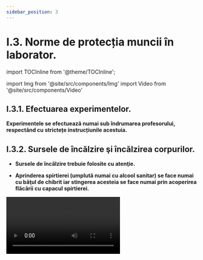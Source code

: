 ```yaml
---
sidebar_position: 3
---
```


# I.3. Norme de protecția muncii în laborator.


import TOCInline from '@theme/TOCInline';

<TOCInline toc={toc} />




import Img from '@site/src/components/Img'
import Video from '@site/src/components/Video'

 


## I.3.1. Efectuarea experimentelor.

**Experimentele se efectuează numai sub îndrumarea profesorului, respectând cu strictețe instrucțiunile acestuia.**

## I.3.2. Sursele de încălzire şi încălzirea corpurilor.


- **Sursele de încălzire trebuie folosite cu atenţie.** 

- **Aprinderea spirtierei (umplută numai cu alcool sanitar) se face numai cu băţul de chibrit iar stingerea acesteia se face numai prin acoperirea flăcării cu capacul spirtierei.**

<Video src="https://www.youtube.com/embed/LRsslmsBwWE" />

<br></br>

:::warning Atenție
Acest experiment se efectuează numai în prezența unui adult!

Când lucrezi cu surse de foc ai grijă să ai părul strâns și să nu porți haine cu mâneci largi!

:::


<br></br>



#### •	Un corp se încălzeşte, ţinându-l cu cleştele metalic, în partea superioară a flăcării, unde este cea mai ridicată temperatură. 

<Video src="https://www.youtube.com/embed/EqLqqJ1pLOI" />


<br></br>

:::warning Atenție
Acest experiment se efectuează numai în prezența unui adult!

Când lucrezi cu surse de foc ai grijă să ai părul strâns și să nu porți haine cu mâneci largi!

:::


<br></br>



#### •	La încălzirea lichidelor în vase de sticlă, vasul se pune pe o sită metalică cu azbest.

<Video src="https://www.youtube.com/embed/1LIKxfudu-s" />


<br></br>

:::warning Atenție
Acest experiment se efectuează numai în prezența unui adult!

Când lucrezi cu surse de foc ai grijă să ai părul strâns și să nu porți haine cu mâneci largi! Atenție când lucrezi cu apă caldă să nu te arzi!

:::



<br></br>


 

#### •	Substanţele inflamabile (naftalina, acetona, alcoolul etc.) se încălzesc numai pe baie de apă.


<Video src="https://www.youtube.com/embed/7JBibSntLyQ" />

<br></br>

:::warning Atenție
Acest experiment se efectuează numai în prezența unui adult!

Când lucrezi cu surse de foc ai grijă să ai părul strâns și să nu porți haine cu mâneci largi!
Alcoolul, naftalina și acetona sunt substanțe inflamabile și stai departe de sursele de foc, când lucrezi cu ele! 

:::



<br></br>





#### •	La încălzirea eprubetei se foloseşte cleştele de lemn; gura eprubetei nu trebuie să fie îndreptată spre vreo persoană. Pentru a nu se sparge, eprubeta se roteşte în flacără.


<Video src="https://www.youtube.com/embed/44SKM_e7dqo" />

<br></br>

:::warning Atenție
Acest experiment se efectuează numai în prezența unui adult!

Când lucrezi cu surse de foc ai grijă să ai părul strâns și să nu porți haine cu mâneci largi! Atenție când lucrezi cu apă caldă să nu te arzi!

:::


<br></br>




#### •	Pericol de incendiu prezintă şi supraîncălzirea firelor electrice (constatat prin mirosul de cauciuc încălzit), caz în care se întrerupe imediat curentul.

#### •	Pentru a asigura protecţia contra incendiilor e necesar ca în laborator să se găsească următoarele: apă, stingătoare, nisip, pături, azbest, faianţă.

#### • Flacăra oricărui lichid (inflamabil, ulei aprins etc.) sau incendiul electric, nu se stinge cu apă, ci se acoperă cu un izolant pentru a evita contactul cu aerul. Dacă hainele unei persoane au luat foc, acesta se înveleşte imediat într-o pătură.

#### • De exemplu când prăjiți cartofi și ați pus prea mulți cartofi sau prea mult ulei în tigaie, uleiul iese din tigaie și se aprinde. Cum trebuie să procedați: întâi stingeți aragazul și acoperiți tigaia cu un capac. Dacă nu aveți capac, acoperiți cu un prosop sau o pătură uscată. Este Interzis să aruncaţi apă peste uleiul încins întrucât uleiul aprins ar sări din tigaie şi v-ar produce arsuri grave.    

#### •	Manipularea substanțelor inflamabile (sodiul şi potasiul metalic ţinute sub petrol, disulfura de carbon, alcool, eter, benzen, cloroform, acetonă etc.) se face sub nişă şi cu stingerea surselor de încălzire.

#### • Încălzirea substanțelor inflamabile nu se face la flacără directă ci, numai pe baie de apă sau nisip. Orice început de incendiu se stinge cu nisip, cu o pătură sau cu extinctorul.



## I.3.3. Manipularea substanţelor chimice. 

#### • Manipularea substanţelor chimice începe cu o primă condiţie şi anume cunoaşterea proprietăţilor principale ale substanţei respective, din punct de vedere al securităţii muncii: toxic, exploziv, inflamabil, caustic, iritantă, oxidantă (indicate cu ajutorul unor etichete).

#### •	Se folosesc cantități mici de substanță.

#### •	Agitarea unui lichid se face cu bagheta prin mișcări circulare fără a se atinge pereții.

<Video src="https://www.youtube.com/embed/mjtQgRYAMwo" />


#### •	Nu e permis să se guste substanţe chimice, să se amestece substanţe la întâmplare şi să se atingă cu mâna.

<Video src="https://www.youtube.com/embed/oFXULaetZ-c" />


<br></br>

:::warning Atenție

Nu gusta și nu atinge substanțele! 


:::


<br></br>



#### •	În timpul experimentelor nu se vor purta haine cu mâneci largi și părul va fi strâns la spate.

#### •	Când efectuăm un experiment capul se ține puțin pe spate astfel încât fața să fie mai departe de montajul experimental.

#### •	Pentru a avea o soluţie de acid sulfuric, se toarnă acidul peste apă, picătură cu picătură, amestecând mereu.

#### •	Substanţele inflamabile se păstrează în sticle bine închise, la rece şi la întuneric, departe de sursele de încălzire.

#### •	Mirosirea unei substanţe se face în mod indirect, aducând cu mâna vaporii spre nas.

<Video src="https://www.youtube.com/embed/4DPrG6j3EEs" />


<br></br>

:::warning Atenție

Nu mirosi direct substanțele chimice!


:::


<br></br>





#### •	Pentru protejarea ochilor în cazul transvazării lichidelor caustice (acizi sau baze concentrate), când se efectuează experienţe cu sodiu şi potasiu metalic, la prelucrarea sticlei, la sfărâmarea substanţelor solide (alcalii), la efectuarea unor experienţe explozive este necesară purtarea ochelarilor de protecţie.

#### •	Păstrarea ordinei şi curăţeniei pe mesele de laborator.

#### •	Utilizarea veselei şi aparaturii în starea perfectă și curate. 

#### •	Când se lucrează cu obiecte ascuţite acestea nu se indreaptă spre noi sau alte persoane.

<Video src="https://www.youtube.com/embed/kqz3cPJgETs" />


<br></br>

:::warning Atenție

Atenție când lucrezi cu obiecte ascuțite!


:::


<br></br>



#### •	Pentru realizarea circuitelor electrice elevii vor folosi baterii electrice. Nu au voie sa folosească prizele.

#### •	După terminarea experimentelor se lasă ordine și se spală pe mâini.

#### •	Este total interzisă joaca în laborator sau ridicarea din bancă.

#### •	În timpul orelor experimentale este interzisă consumarea de băuturi sau alimente.

#### •	Reactivii corosivi (hidroxizi alcalini, acizii concentraţi, sol. conc. de amoniac, perhidrol 30%, bromul etc.) se vor transvaza în eprubetă cu ajutorul pipetei.

#### •	Se va lucra cu deosebită grijă cu substanţele toxice.

#### •	Rămăşiţele de substanţe periculoase (metale alcaline, fosfor, acizi şi baze concentrate, lichidele inflamabile) nu se vor arunca la canal, deoarece pot provoca explozii şi coroziuni şi se vor neutraliza.

#### •	Manipularea substanţelor explozive (nitroderivaţi, cloraţi, percloraţi, peroxizi, acidul percloric etc.) trebuie făcută cu multă grijă, fără lovire şi fără a se încălzi până la descompunere.



## I.3.4. Simboluri internaționale de avertizare. 

### I.3.4.1. SUBSTANȚĂ INFLAMABILĂ

#### Simbol: 

<Img className="img-responsive4" src="chimie/clasa7/capitolul1/1_34_1_SubstantaInflamabila.jpg" width="1000" height="106" />

#### •	Se produce foarte uşor aprinderea în contact cu o sursă de energie (flacără, scânteie).
#### •	Se va păstra departe de flăcări, scântei sau de orice sursă de căldură.  

****

### I.3.4.2. SUBSTANȚĂ EXPLOZIVĂ

#### Simbol: 

<Img className="img-responsive4" src="chimie/clasa7/capitolul1/1_34_2_SubstantaExploziva.jpg" width="1000" height="108" />

#### •	Prezintă un pericol de explozie (gaz butan, propan, materiale explozive, artificii etc.).
#### •	Se vor evita căldura, şocurile, frecarea şi scânteile.  

****

### I.3.4.3. SUBSTANȚĂ OTRĂVITOARE

#### Simbol: 

<Img className="img-responsive4" src="chimie/clasa7/capitolul1/1_34_3_SubstantaOtravitoare.jpg" width="1000" height="108" />

#### •	Poate provoca leziuni grave sau chiar moartea prin inhalare, ingestie sau penetrare cutanată (insecticide, îngrăşaminte, ierbicide etc.).
#### •	Se va evita orice contact cu corpul.  


****

### I.3.4.4. SUBSTANȚĂ GRAV IRITANTĂ 

#### Simbol: 

<Img className="img-responsive4" src="chimie/clasa7/capitolul1/1_34_4_SubstantaIritanta.jpg" width="1000" height="106" />


#### •	Poate fi mortal în caz de înghiţire sau de pătrundere in căile respiratorii. Poate provoca leziuni ale organelor (terbentină, benzină, petrol lampant etc.). În caz de inhalare: dacă respiraţia este dificilă, transportaţi victima la aer liber şi menţineţi-o în stare de repaus, într-o poziţie confortabilă pentru respiraţie.
#### •	Se va evita orice contact cu pielea, ochii şi inhalarea de vapori.   

****

### I.3.4.5. SUBSTANȚĂ UŞOR IRITANTĂ 

#### Simbol: 

<Img className="img-responsive4" src="chimie/clasa7/capitolul1/1_34_5_SubstantaUsorIritanta.jpg" width="1000" height="110" />


#### •	Poate provoca iritarea pielii, a ochilor sau a căilor respiratorii. Absorbţia lor poate duce la leziuni uşoare (praf de curăţat vesela, clor etc.).
#### •	Se va evita orice contact cu pielea, ochii şi inhalarea de vapori.  


****

### I.3.4.6. SUBSTANȚĂ COROZIVĂ 

#### Simbol: 

<Img className="img-responsive4" src="chimie/clasa7/capitolul1/1_34_6_SubstantaCoroziva.jpg" width="1000" height="109" />


#### •	Produs care prin simplul contact sau prin ingurgitare poate arde sau distruge ţesuturile (pielea sau mucoasa) - clor concentrat, sodă caustică, acizi etc.
#### •	Se va evita inhalarea de vapori sau contactul cu pielea, ochii şi hainele.  


****

### I.3.4.7. SUBSTANȚĂ OXIDANTĂ 

#### Simbol: 

<Img className="img-responsive4" src="chimie/clasa7/capitolul1/1_34_7_SubstantaOxidanta.jpg" width="1000" height="107" />


#### •	Produs care favorizează aprinderea materiilor combustibile, întreţinerea combustiei (pastile de clor efervescente, O<sub>2</sub>).
#### •	Se va evita orice contact cu substanţele inflamabile.  




## I.3.5. Aplică ce ai învăţat în legătură cu normele de protecția muncii în laborator.

:::caution Temă

**1.** Caută simbolurile de avertizare pe etichetele diferitelor produse pe care le ai în casă (Spray-uri, Produse de curăţat, Produse de desfundat ţevi şi grupează-le după aceste simboluri).

:::


:::caution Temă

**2.** Urmărește imaginile următoare și găsește ce reguli au fost încălcate și care ne-ar pune în pericol viața:



#### A. ..................................................... 

<Img className="img-responsive4" src="chimie/clasa7/capitolul1/1_35_1_IncalzireaIncorectaAEprubetei_vers2.jpg" width="1000" height="754" />

<br></br>
<br></br>

#### B. .....................................................

<Img className="img-responsive4" src="chimie/clasa7/capitolul1/1_35_2_Dezordine-masa_vers2.jpg" width="1000" height="764" />

<br></br>
<br></br>

#### C. .....................................................

<Img className="img-responsive4" src="chimie/clasa7/capitolul1/1_35_3_Aprinderea-incorecta-a-spirtierei_vers2.jpg" width="1000" height="753" />

<br></br>
<br></br>

#### D. .....................................................

<Img className="img-responsive4" src="chimie/clasa7/capitolul1/1_35_4_Maneci-largi-2_vers2.jpg" width="1000" height="749" />

<br></br>
<br></br>

#### E. .....................................................

<Img className="img-responsive4" src="chimie/clasa7/capitolul1/1_35_5_Mirosirea-incorecta_vers2.jpg" width="1000" height="751" />

<br></br>
<br></br>

#### F. .....................................................

<Img className="img-responsive4" src="chimie/clasa7/capitolul1/1_35_6_Par-desfacut_vers2.jpg" width="1000" height="982" />

<br></br>
<br></br>

#### G. .....................................................

<Img className="img-responsive4" src="chimie/clasa7/capitolul1/1_35_7_Incalzirea-incorecta-a-paharului_vers2.jpg" width="1000" height="751" />


:::




<br></br>
<br></br>


